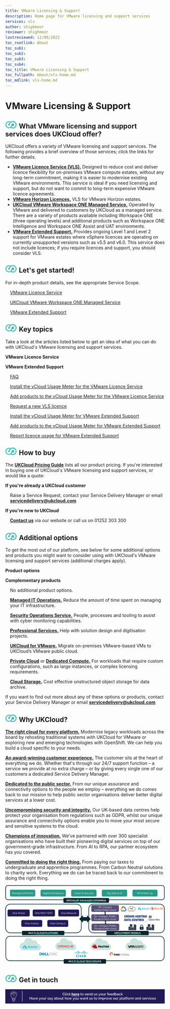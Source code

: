 ```yaml
---
title: VMware Licensing & Support
description: Home page for VMware licensing and support services
services: vls
author: shighmoor
reviewer: shighmoor
lastreviewed: 12/09/2022
toc_rootlink: About
toc_sub1: 
toc_sub2:
toc_sub3:
toc_sub4:
toc_title: VMware Licensing & Support
toc_fullpath: About/vls-home.md
toc_mdlink: vls-home.md
---
```


# VMware Licensing & Support

<div class="row">
  <div class="col-md-12">
    <h2><img src="images/home-ukc-logo.png">What VMware licensing and support services does UKCloud offer?</h2>
  </div>
</div>

<div class="row">
  <div class="col-md-12">
    <p>UKCloud offers a variety of VMware licensing and support services. The following provides a brief overview of those services; click the links for further details.</p>
    <ul>
      <li><a href="https://ukcloud.com/app/uploads/2022/08/ukc-svc-226-vmware-licence-service-service-definition-13.0.pdf"><strong>VMware Licence Service (VLS).</strong></a> Designed to reduce cost and deliver licence flexibility for on-premises VMware compute estates, without any long-term commitment, making it is easier to modernise existing VMware environments. This service is ideal if you need licensing and support, but do not want to commit to long-term expensive VMware licence agreements.</li>
      <li><a href="https://ukcloud.com/app/uploads/2022/08/vmw-horizon-service-description.pdf"><strong>VMware Horizon Licences.</strong></a> VLS for VMware Horizon estates.</li>
      <li><a href="https://ukcloud.com/app/uploads/2022/08/workspace-one-assist-service-description.pdf"><strong>UKCloud VMware Workspace ONE Managed Service.</strong></a> Operated by VMware and delivered to customers by UKCloud as a managed service. There are a variety of products available including Workspace ONE (three operating levels) and additional products such as Workspace ONE Intelligence and Workspace ONE Assist and UAT environments.</li>
      <li><a href="https://ukcloud.com/app/uploads/2022/08/ukc-svc-256-vmware-extended-support-service-definition-13.0-1.pdf"><strong>VMware Extended Support.</strong></a> Provides ongoing Level 1 and Level 2 support for VMware estates where vSphere licences are operating on currently unsupported versions such as v5.5 and v6.0. This service does not include licences; if you require licences and support, you should consider VLS.</li>
    </ul>
  </div>
</div>

<!-- begin Getting Started -->

<div class="row">
  <div class="col-md-12">
    <h2><img src="images/home-ukc-logo.png">Let's get started!</h2>
    <p>For in-depth product details, see the appropriate Service Scope.</p>
  </div>
</div>

<div class="row">
  <div class="col-md-6">
    <p style="margin-left:15px"><a href="vls-sco.md">VMware Licence Service</a></p>
    <p style="margin-left:15px"><a href="vls-sco-ws1.md">UKCloud VMware Workspace ONE Managed Service</a></p>
  </div>
  <div class="col-md-6">
    <p style="margin-left:15px"><a href="vls-sco-extended-vmw-support.md">VMware Extended Support</a></p>
  </div>  
</div>

<!-- end Getting Started -->

<!-- begin List of Articles -->

<div class="row">
  <div class="col-md-12">
    <h2><img src="images/home-ukc-logo.png">Key topics</h2>
  </div>
</div>

<div class="row">
  <div class="col-md-12">
    <p>Take a look at the articles listed below to get an idea of what you can do with UKCloud's VMware licensing and support services.</p>
  </div>
</div>

<div class="row">
  <div class="col-md-6">
    <p><strong>VMware Licence Service</strong></p>
  </div>
  <div class="col-md-6">
    <p><strong>VMware Extended Support</strong></p>
  </div>
</div>

<div class="row">
  <div class="col-md-6">
    <p style="margin-left:15px"><a href="vls-faq.md">FAQ</a></p>
    <p style="margin-left:15px"><a href="vls-how-vls-install-usage-meter-4.md">Install the vCloud Usage Meter for the VMware Licence Service</a></p>
    <p style="margin-left:15px"><a href="vls-how-vls-add-products-4.md">Add products to the vCloud Usage Meter for the VMware Licence Service</a></p>
    <p style="margin-left:15px"><a href="vls-how-vls-request-licence.md">Request a new VLS licence</a></p>
  </div>
  <div class="col-md-6">
    <p style="margin-left:15px"><a href="vls-how-ves-install-usage-meter-3.md">Install the vCloud Usage Meter for VMware Extended Support</a></p>
    <p style="margin-left:15px"><a href="vls-how-ves-add-products-3.md">Add products to the vCloud Usage Meter for VMware Extended Support</a></p>
    <p style="margin-left:15px"><a href="vls-how-ves-report-usage-3.md">Report licence usage for VMware Extended Support</a></p>
  </div>
</div>

<!-- end List of Articles -->

<!-- begin How to Buy -->

<div class="row">
  <div class="col-md-12">
    <h2><img src="images/home-ukc-logo.png"">How to buy</h2>
  </div>
</div>

<div class="row">
  <div class="col-md-12">
    <p>The <a href="https://ukcloud.com/pricing-guide"><strong>UKCloud Pricing Guide</strong></a> lists all our product pricing. If you're interested in buying one of UKCloud's VMware licensing and support services, or would like a quote:</p>
  </div>
</div>

<div class="row">
  <div class="col-md-6">
    <p><strong>If you're already a UKCloud customer</strong></p>
    <p style="margin-left:15px">Raise a Service Request, contact your Service Delivery Manager or email <a href="mailto:servicedelivery@ukcloud.com"><strong>servicedelivery@ukcloud.com</strong></a></p>
  </div>
  <div class="col-md-6">
    <p><strong>If you're new to UKCloud</strong></p>
    <p style="margin-left:15px"><a href="https://ukcloud.com/contact/"><strong>Contact us</strong></a> via our website or call us on 01252 303 300</p>
  </div>
</div>

<!-- end How to Buy -->

<!-- begin Additional Products -->

<div class="row">
  <div class="col-md-12">
    <h2><img src="images/home-ukc-logo.png">Additional options</h2>
  </div>
</div>

<div class="row">
  <div class="col-md-12">
    <p>To get the most out of our platform, see below for some additional options and products you might want to consider using with UKCloud's VMware licensing and support services (additional charges apply).</p>
  </div>
</div>

<div class="row">
  <div class="col-md-6">
    <p><strong>Product options</strong></p>
  </div>
  <div class="col-md-6">
    <p><strong>Complementary products</strong></p>
  </div>
</div>

<div class="row">
  <div class="col-md-6">
      <p style="margin-left:15px">No additional product options.</p>
  </div>
  <div class="col-md-6">
      <p style="margin-left:15px"><a href="https://ukcloud.com/app/uploads/2022/08/ukc-svc-251-managed-it-operations-service-definition-13.0.pdf"><strong>Managed IT Operations.</strong></a> Reduce the amount of time spent on managing your IT infrastructure.</p>
      <p style="margin-left:15px"><a href="https://ukcloud.com/app/uploads/2022/08/ukc-svc-239-security-operations-service-service-definition-13.0.pdf"><strong>Security Operations Service.</strong></a> People, processes and tooling to assist with cyber monitoring capabilities.</p>
      <p style="margin-left:15px"><a href="https://ukcloud.com/app/uploads/2022/08/ukc-svc-232-ukcloud-professional-services-service-definition-13.0-1.pdf"><strong>Professional Services.</strong></a> Help with solution design and digitisation projects.</p>
      <p style="margin-left:15px"><a href="https://ukcloud.com/app/uploads/2022/08/ukc-svc-244-ukcloud-for-vmware-service-definition-13.0.pdf"><strong>UKCloud for VMware.</strong></a> Migrate on-premises VMware-based VMs to UKCloud’s VMware public cloud.</p>
      <p style="margin-left:15px"><a href="https://ukcloud.com/app/uploads/2022/08/ukc-svc-236-private-cloud-service-definition-13.0.pdf"><strong>Private Cloud</strong></a> or <a href="https://ukcloud.com/app/uploads/2022/08/ukc-svc-227-dedicated-compute-v2-service-definition-13.0.pdf"><strong>Dedicated Compute.</strong></a> For workloads that require custom configurations, such as large instances, or complex licensing requirements.</p>
      <p style="margin-left:15px"><a href="https://ukcloud.com/app/uploads/2022/08/ukc-svc-229-cloud-storage-service-definition-13.0-2.pdf"><strong>Cloud Storage.</strong></a> Cost effective unstructured object storage for data archive.</p>
  </div>
</div>

<div class="row">
  <div class="col-md-12">
    <p>If you want to find out more about any of these options or products, contact your Service Delivery Manager or email <a href="mailto:servicedelivery@ukcloud.com"><strong>servicedelivery@ukcloud.com</strong></a></p>
  </div>
</div>

<!-- end Additional Products -->

<!-- begin Why UKCloud -->

<div class="row">
  <div class="col-md-12">
    <h2><img src="images/home-ukc-logo.png">Why UKCloud?</h2>
  </div>
</div>

<div class="row">
  <div class="col-md-4">
    <p><strong><a href="https://ukcloud.com/our-platform/">The right cloud for every platform.</a></strong> Modernise legacy workloads across the board by rehosting traditional systems with UKCloud for VMware or exploring new and emerging technologies with OpenShift. We can help you build a cloud specific to your needs.</p>
  </div>
  <div class="col-md-4">
    <p><strong><a href="https://ukcloud.com/ukcloud-support/customer-experience/">An award-winning customer experience.</a></strong> The customer sits at the heart of everything we do. Whether that's through our 24/7 support function – a service we provide at no extra charge – or by giving every single one of our customers a dedicated Service Delivery Manager.</p>
  </div>
  <div class="col-md-4">
    <p><strong><a href="https://ukcloud.com/sectors/">Dedicated to the public sector.</a></strong> From our unique assurance and connectivity options to the people we employ &ndash; everything we do comes back to our mission to help public sector organisations deliver better digital services at a lower cost.</p>
  </div>
</div>

<div class="row">
  <div class="col-md-4">
    <p><strong><a href="https://ukcloud.com/governance/">Uncompromising security and integrity.</a></strong> Our UK-based data centres help protect your organisation from regulations such as GDPR, whilst our unique assurance and connectivity options enable you to move your most secure and sensitive systems to the cloud.</p>
  </div>
  <div class="col-md-4">
    <p><strong><a href="https://ukcloud.com/solutions/public-sector-innovation/">Champions of innovation.</a></strong> We've partnered with over 300 specialist organisations who have built their pioneering digital services on top of our government-grade infrastructure. From AI to RPA, our partner ecosystem has you covered.</p>
  </div>
  <div class="col-md-4">
    <p><strong><a href="https://ukcloud.com/why-ukcloud/social-value-overview/">Committed to doing the right thing.</a></strong> From paying our taxes to undergraduate and apprentice programmes. From Carbon Neutral solutions to charity work. Everything we do can be traced back to our commitment to doing the right thing.</p>
  </div>
</div>

<div class="row">
  <div class="col-md-12 text-center">
    <img src="images/ukc-services-g13.png" alt="Overview of UKCloud services">
  </div>
</div>

<!-- end Why UKCloud -->

<!-- begin Feedback -->

<div class="row">
  <div class="col-md-12">
    <h2><img src="images/home-ukc-logo.png">Get in touch</h2>
  </div>
</div>

<div class="row">
  <div class="col-md-12">
    <a class="banner-link" href="mailto:feedback@ukcloud.com"><img src="images/banner.jpg" alt="If you have an idea for how we could improve our services, send an email to feedback@ukcloud.com"></a>
  </div>
</div>

<!-- end Feedback -->

